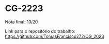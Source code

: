 # CG-2223
Nota final: 10/20 <br>

Link para o repositório do trabalho: <br>
https://github.com/TomasFrancisco272/CG_2023
